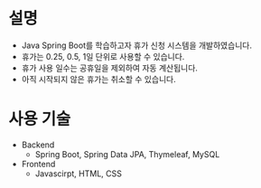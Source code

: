 # 설명
- Java Spring Boot를 학습하고자 휴가 신청 시스템을 개발하였습니다.
- 휴가는 0.25, 0.5, 1일 단위로 사용할 수 있습니다.
- 휴가 사용 일수는 공휴일을 제외하여 자동 계산됩니다.
- 아직 시작되지 않은 휴가는 취소할 수 있습니다.

# 사용 기술
- Backend 
  - Spring Boot, Spring Data JPA, Thymeleaf, MySQL
- Frontend
  - Javascirpt, HTML, CSS